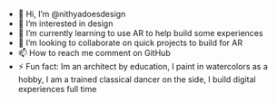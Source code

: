 - 👋 Hi, I’m @nithyadoesdesign
- 👀 I’m interested in design
- 🌱 I’m currently learning to use AR to help build some experiences
- 💞️ I’m looking to collaborate on quick projects to build for AR
- 📫 How to reach me comment on GitHub
- ⚡ Fun fact: Im an architect by education, I paint in watercolors as a hobby, I am a trained classical dancer on the side, I build digital experiences full time

<!---
nithyadoesdesign/nithyadoesdesign is a ✨ special ✨ repository because its `README.md` (this file) appears on your GitHub profile.
You can click the Preview link to take a look at your changes.
--->
